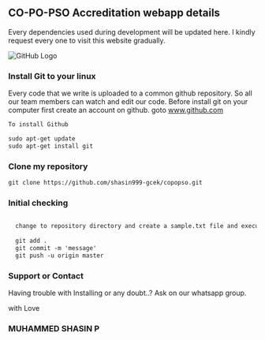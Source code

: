 ## CO-PO-PSO Accreditation webapp details

Every dependencies used during development will be updated here. I kindly request every one to visit this website gradually.

![GitHub Logo](http://cdn.vectorstock.com/i/composite/43,44/anonymous-mask-logo-hacker-icon-design-vector-6454344.jpg)

### Install Git to your linux

Every code that we write is uploaded to a common github repository. So all our team members can watch and edit our code.
Before install git on your computer first create an account on github.
goto www.github.com
```markdown
To install Github

sudo apt-get update
sudo apt-get install git
```
### Clone my repository
```markdown
git clone https://github.com/shasin999-gcek/copopso.git
``` 
### Initial checking

```markdown

  change to repository directory and create a sample.txt file and execute these commands
  
  git add .
  git commit -m 'message'
  git push -u origin master
 ``` 

### Support or Contact

Having trouble with Installing or any doubt..?
Ask on our whatsapp group.

with 
Love
### MUHAMMED SHASIN P

